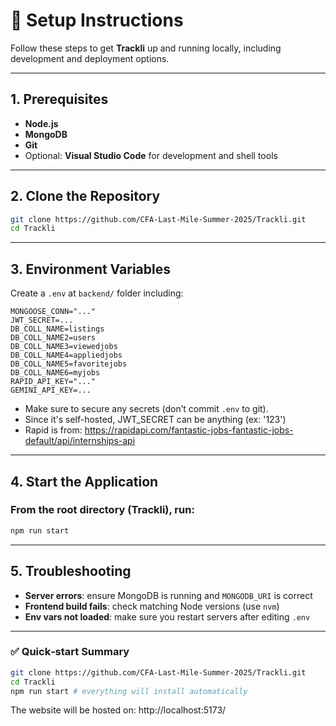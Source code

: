 # 🚀 Setup Instructions

Follow these steps to get **Trackli** up and running locally, including development and deployment options.

---

## 1. Prerequisites

* **Node.js**
* **MongoDB**
* **Git**
* Optional: **Visual Studio Code** for development and shell tools

---

## 2. Clone the Repository

```bash
git clone https://github.com/CFA-Last-Mile-Summer-2025/Trackli.git
cd Trackli
```

---

## 3. Environment Variables

Create a `.env` at `backend/` folder including:

```
MONGOOSE_CONN="..."
JWT_SECRET=...
DB_COLL_NAME=listings
DB_COLL_NAME2=users
DB_COLL_NAME3=viewedjobs
DB_COLL_NAME4=appliedjobs
DB_COLL_NAME5=favoritejobs
DB_COLL_NAME6=myjobs
RAPID_API_KEY="..."
GEMINI_API_KEY=...
```

* Make sure to secure any secrets (don’t commit `.env` to git).
* Since it's self-hosted, JWT_SECRET can be anything (ex: '123')
* Rapid is from: https://rapidapi.com/fantastic-jobs-fantastic-jobs-default/api/internships-api

---

## 4. Start the Application

### From the root directory (Trackli), run:

```bash
npm run start
```
---

## 5. Troubleshooting

* **Server errors**: ensure MongoDB is running and `MONGODB_URI` is correct
* **Frontend build fails**: check matching Node versions (use `nvm`)
* **Env vars not loaded**: make sure you restart servers after editing `.env`
---

### ✅ Quick‐start Summary

```bash
git clone https://github.com/CFA-Last-Mile-Summer-2025/Trackli.git
cd Trackli
npm run start # everything will install automatically
```
The website will be hosted on:
http://localhost:5173/
